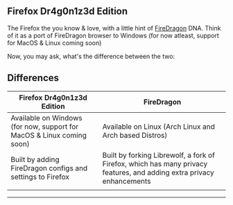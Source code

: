 ## Firefox Dr4g0n1z3d Edition

The Firefox the you know & love, with a little hint of [FireDragon](https://github.com/dr460nf1r3/firedragon-browser) DNA. Think of it as a port of FireDragon browser to Windows (for now atleast, support for MacOS & Linux coming soon)

Now, you may ask, what's the difference between the two:

## Differences  
  
| Firefox Dr4g0n1z3d Edition  | FireDragon  |
|------|---|
| Available on Windows (for now, support for MacOS & Linux coming soon)  | Available on Linux (Arch Linux and Arch based Distros)  |
| Built by adding FireDragon configs and settings to Firefox  |  Built by forking Librewolf, a fork of Firefox, which has many privacy features, and adding extra privacy enhancements  |
|    |   |

---